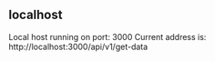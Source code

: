 ## localhost

Local host running on port: 3000
Current address is: http://localhost:3000/api/v1/get-data

